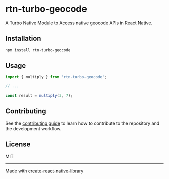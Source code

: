 # rtn-turbo-geocode

A Turbo Native Module to Access native geocode APIs in React Native.

## Installation

```sh
npm install rtn-turbo-geocode
```

## Usage


```js
import { multiply } from 'rtn-turbo-geocode';

// ...

const result = multiply(3, 7);
```

## Contributing

See the [contributing guide](CONTRIBUTING.md) to learn how to contribute to the repository and the development workflow.

## License

MIT

---

Made with [create-react-native-library](https://github.com/callstack/react-native-builder-bob)
